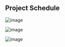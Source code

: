 ## Project Schedule

![image](https://github.com/user-attachments/assets/0fec5478-3027-4a5f-aaec-01492f01fa06)

![image](https://github.com/user-attachments/assets/bcef1f00-41c2-4a8d-b0a9-3b5181ad3c88)

![image](https://github.com/user-attachments/assets/a478a0a1-0316-4a4d-981f-ed6db704bfe6)
